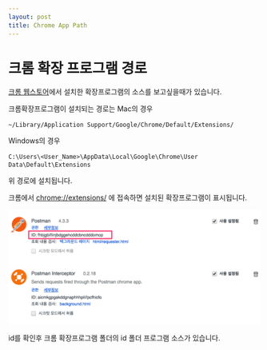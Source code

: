 ```yaml
---
layout: post
title: Chrome App Path
---
```


# 크롬 확장 프로그램 경로
[크롬 웹스토어](https://chrome.google.com/webstore)에서 설치한 확장프로그램의 소스를 보고싶을때가 있습니다.

크롬확장프로그램이 설치되는 경로는
Mac의 경우
```
~/Library/Application Support/Google/Chrome/Default/Extensions/
```

Windows의 경우
```
C:\Users\<User_Name>\AppData\Local\Google\Chrome\User Data\Default\Extensions
```

위 경로에 설치됩니다.

크롬에서 [chrome://extensions/](chrome://extensions/) 에 접속하면 설치된 확장프로그램이 표시됩니다.

<img src="https://raw.githubusercontent.com/romeoh/romeoh.github.com/master/_upload/스크린샷_2016-06-28_오전_9_25_27.png">

id를 확인후 크롬 확장프로그램 폴더의 id 폴더 프로그램 소스가 있습니다.







